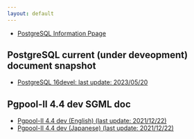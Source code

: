 ```yaml
---
layout: default
---
```


- [PostgreSQL Information Ppage](pgpage/)

## PostgreSQL current (under deveopment) document snapshot
- [PostgreSQL 16devel: last update: 2023/05/20](postgresql/current/index.html)

## Pgpool-II 4.4 dev SGML doc
- [Pgpool-II 4.4 dev (English) (last update: 2021/12/22)](pgpool-II/current)
- [Pgpool-II 4.4 dev (Japanese) (last update: 2021/12/22)](pgpool-II/current-ja)
